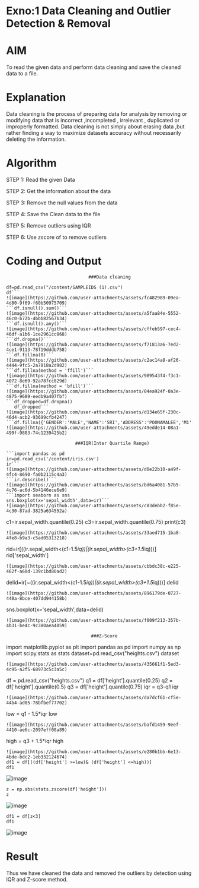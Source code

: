 # Exno:1  Data Cleaning and Outlier Detection & Removal
# AIM
To read the given data and perform data cleaning and save the cleaned data to a file.

# Explanation
Data cleaning is the process of preparing data for analysis by removing or modifying data that is incorrect ,incompleted , irrelevant , duplicated or improperly formatted. Data cleaning is not simply about erasing data ,but rather finding a way to maximize datasets accuracy without necessarily deleting the information.

# Algorithm
STEP 1: Read the given Data

STEP 2: Get the information about the data

STEP 3: Remove the null values from the data

STEP 4: Save the Clean data to the file

STEP 5: Remove outliers using IQR

STEP 6: Use zscore of to remove outliers

# Coding and Output
                                   ###Data cleaning

```import pandas as pd
df=pd.read_csv("/content/SAMPLEIDS (1).csv")
df```
![image](https://github.com/user-attachments/assets/fc482989-09ea-4d80-9f69-f60b50975709)
```df.isnull().sum()```
![image](https://github.com/user-attachments/assets/a5faa84e-5552-46c0-b72b-4bbb82567b34)
```df.isnull().any()```
![image](https://github.com/user-attachments/assets/cffeb597-cec4-46df-a1b6-1ce2961cc068)
```df.dropna()```
![image](https://github.com/user-attachments/assets/f71813a6-7ed2-4ce1-9113-78f19dddb758)
```df.fillna(0)```
![image](https://github.com/user-attachments/assets/c2ac14a8-af26-4444-9fc5-2a7818a2d982)
```df.fillna(method = 'ffill')```
![image](https://github.com/user-attachments/assets/989543f4-f3c1-4072-8e69-92a78fcc829d)
```df.fillna(method = 'bfill')```
![image](https://github.com/user-attachments/assets/04ea924f-0a3e-4875-9689-eedb9a407fbf)
```df_dropped=df.dropna()
   df_dropped```
![image](https://github.com/user-attachments/assets/d134e65f-230c-46d4-acb2-93699cfb4247)
```df.fillna({'GENDER':'MALE','NAME':'SRI','ADDRESS':'POONAMALEE','M1':98,'M2':87,'M3':76,'M4':92,'TOTAL':305,'AVG':89.999999})```
![image](https://github.com/user-attachments/assets/49edde14-08a1-499f-9883-74c1239425b2)

                          ###IQR(Inter Quartile Range)

```import pandas as pd
ir=pd.read_csv('/content/iris.csv')
ir```
![image](https://github.com/user-attachments/assets/d0e22b10-a49f-4fc4-8690-fa0b2115c4a3)
```ir.describe()```
![image](https://github.com/user-attachments/assets/bd6a4081-57b5-4c76-ac6d-5b4146ece6e9)
```import seaborn as sns
sns.boxplot(x='sepal_width',data=ir)```
![image](https://github.com/user-attachments/assets/c83debb2-f85e-4c30-87ad-3825a634552a)
```
c1=ir.sepal_width.quantile(0.25)
c3=ir.sepal_width.quantile(0.75)
print(c3)
```
![image](https://github.com/user-attachments/assets/33aed715-1ba8-4fe8-b9a3-c5ad05313218)
```
rid=ir[((ir.sepal_width<(c1-1.5*iq))|(ir.sepal_width>(c3+1.5*iq)))]
rid['sepal_width']
```
![image](https://github.com/user-attachments/assets/cbbdc38c-e225-462f-a60d-139c1bd80ad2)
```
delid=ir[~((ir.sepal_width<(c1-1.5*iq))|(ir.sepal_width>(c3+1.5*iq)))]
delid
```
![image](https://github.com/user-attachments/assets/896179de-0727-440a-8bce-407dd944158b)
```
sns.boxplot(x='sepal_width',data=delid)
```
![image](https://github.com/user-attachments/assets/f009f213-357b-4b31-be4c-9c380aea4059)

                                ###Z-Score
```
import matplotlib.pyplot as plt
import pandas as pd
import numpy as np
import scipy.stats as stats
dataset=pd.read_csv("heights.csv")
dataset
```
![image](https://github.com/user-attachments/assets/435661f1-5ed3-4c95-a2f5-68973c5c3a5c)
```
df = pd.read_csv("heights.csv")
q1 = df['height'].quantile(0.25)
q2 = df['height'].quantile(0.5)
q3 = df['height'].quantile(0.75)
iqr = q3-q1
iqr
```
![image](https://github.com/user-attachments/assets/da7dcf61-cf5e-44b4-ad05-78bfbef77702)
```
low = q1 - 1.5*iqr
low
```
![image](https://github.com/user-attachments/assets/bafd1459-9eef-4410-ae6c-2097eff08a89)
```
high = q3 + 1.5*iqr
high
```
![image](https://github.com/user-attachments/assets/e280b1bb-6e13-4bde-bdc2-1eb332124674)
df1 = df[((df['height'] >=low)& (df['height'] <=high))]
df1
```
![image](https://github.com/user-attachments/assets/ac5560f4-fff8-477b-a9b7-82c8281f8b84)
```
z = np.abs(stats.zscore(df['height']))
z
```
![image](https://github.com/user-attachments/assets/089c3519-8c3f-4b7f-b7e1-25bd116bd31e)
```
df1 = df[z<3]
df1
```
![image](https://github.com/user-attachments/assets/4248a786-a0c6-41b9-aaaf-01c31b9c22b2)


# Result
Thus we have cleaned the data and removed the outliers by detection using IQR and Z-score method.
